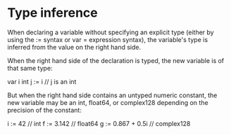 # Type inference
When declaring a variable without specifying an explicit type (either by using the := syntax or var = expression syntax), the variable's type is inferred from the value on the right hand side.

When the right hand side of the declaration is typed, the new variable is of that same type:

var i int
j := i // j is an int

But when the right hand side contains an untyped numeric constant, the new variable may be an int, float64, or complex128 depending on the precision of the constant:

i := 42           // int
f := 3.142        // float64
g := 0.867 + 0.5i // complex128
